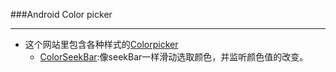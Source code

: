 ###Android Color picker

---
-  这个网站里包含各种样式的[Colorpicker](https://android-arsenal.com/tag/18)
	-  [ColorSeekBar](https://android-arsenal.com/details/1/3118):像seekBar一样滑动选取颜色，并监听颜色值的改变。
